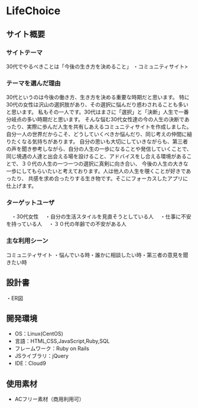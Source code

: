 # LifeChoice

## サイト概要
### サイトテーマ
30代でやるべきことは​「今後の生き方を決めること」
・コミュニティサイト>

### テーマを選んだ理由
30代というのは今後の働き方、生き方を決める重要な時期だと思います。
特に30代の女性は沢山の選択肢があり、その選択に悩んだり惑わされることも多いと思います。
私もその一人です。​30代はまさに「選択」と「決断」​人生で一番分岐点の多い時期だと思います。
そんな悩む30代女性達の今の人生の決断であったり、実際に歩んだ人生を共有しあえるコミュニティサイトを作成しました。
自分一人の世界だからこそ、どうしていくべきか悩んだり、同じ考えの仲間に縋りたくなる気持ちがあります。
自分の思いも大切にしていきながらも、第三者の声を聞き参考しながら、自分の人生の一歩になることや発信していくことで、
同じ境遇の人達と出会える場を設けること、アドバイスをし合える環境があることで、３０代の人生の一つ一つの選択に真剣に向き合い、
今後の人生の大きな一歩にしてもらいたいと考えております。人は他人の人生を覗くことが好きであったり、
共感を求め合ったりする生き物です。​そこにフォーカスしたアプリに仕上げます。

### ターゲットユーザ
　・30代女性
　・自分の生活スタイルを見直そうとしている人
　・仕事に不安を持っている人
　・３０代の年齢での不安がある人

### 主な利用シーン
コミュニティサイト
・悩んでいる時・誰かに相談したい時・第三者の意見を聞きたい時

## 設計書
・ER図

## 開発環境
- OS：Linux(CentOS)
- 言語：HTML,CSS,JavaScript,Ruby,SQL
- フレームワーク：Ruby on Rails
- JSライブラリ：jQuery
- IDE：Cloud9

## 使用素材
- ACフリー素材（商用利用可）



